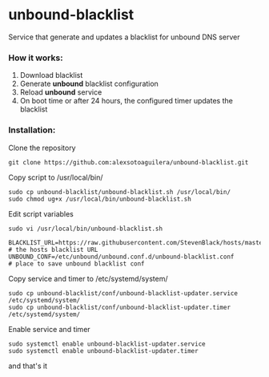 # unbound-blacklist
Service that generate and updates a blacklist for unbound DNS server

### How it works:

1. Download blacklist
2. Generate **unbound** blacklist configuration
3. Reload **unbound** service
4. On boot time or after 24 hours, the configured timer updates the blacklist


### Installation:
Clone the repository
```
git clone https://github.com:alexsotoaguilera/unbound-blacklist.git
```

Copy script to /usr/local/bin/
```
sudo cp unbound-blacklist/unbound-blacklist.sh /usr/local/bin/
sudo chmod ug+x /usr/local/bin/unbound-blacklist.sh
```

Edit script variables
```
sudo vi /usr/local/bin/unbound-blacklist.sh

BLACKLIST_URL=https://raw.githubusercontent.com/StevenBlack/hosts/master/hosts  # the hosts blacklist URL
UNBOUND_CONF=/etc/unbound/unbound.conf.d/unbound-blacklist.conf                 # place to save unbound blacklist conf

```

Copy service and timer to /etc/systemd/system/
```
sudo cp unbound-blacklist/conf/unbound-blacklist-updater.service /etc/systemd/system/
sudo cp unbound-blacklist/conf/unbound-blacklist-updater.timer /etc/systemd/system/
```

Enable service and timer
```
sudo systemctl enable unbound-blacklist-updater.service
sudo systemctl enable unbound-blacklist-updater.timer
```

and that's it
